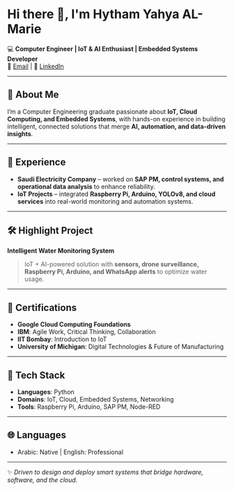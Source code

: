 # Hi there 👋, I'm Hytham Yahya AL-Marie

💻 **Computer Engineer | IoT & AI Enthusiast | Embedded Systems Developer**  
📧 [Email](mailto:hytham.almarie@gmail.com) | 
🔗 [LinkedIn](https://www.linkedin.com/in/hytham-almarie/)  

---

## 🚀 About Me
I’m a Computer Engineering graduate passionate about **IoT, Cloud Computing, and Embedded Systems**, with hands-on experience in building intelligent, connected solutions that merge **AI, automation, and data-driven insights**.  

---

## 💼 Experience
- **Saudi Electricity Company** – worked on **SAP PM, control systems, and operational data analysis** to enhance reliability.  
- **IoT Projects** – integrated **Raspberry Pi, Arduino, YOLOv8, and cloud services** into real-world monitoring and automation systems.  

---

## 🛠️ Highlight Project
**Intelligent Water Monitoring System**  
> IoT + AI-powered solution with **sensors, drone surveillance, Raspberry Pi, Arduino, and WhatsApp alerts** to optimize water usage.  

---

## 📑 Certifications
- **Google Cloud Computing Foundations**  
- **IBM**: Agile Work, Critical Thinking, Collaboration  
- **IIT Bombay**: Introduction to IoT  
- **University of Michigan**: Digital Technologies & Future of Manufacturing  

---

## 🧰 Tech Stack
- **Languages**: Python  
- **Domains**: IoT, Cloud, Embedded Systems, Networking  
- **Tools**: Raspberry Pi, Arduino, SAP PM, Node-RED  

---

## 🌐 Languages
- Arabic: Native | English: Professional  

---

✨ *Driven to design and deploy smart systems that bridge hardware, software, and the cloud.*  
